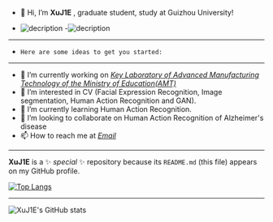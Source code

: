 - 👋 Hi, I’m **XuJ1E** , graduate student, study at Guizhou University!

- ![decription](https://img.shields.io/badge/Made%20with-Jupyter-orange?style=for-the-badge&logo=Jupyter) -![decription](https://img.shields.io/badge/tools-pycharm-green)
---
- `Here are some ideas to get you started:`
---
- 🔭 I’m currently working on [*Key Laboratory of Advanced Manufacturing Technology of the Ministry of Education(AMT)*](http://amt.gzu.edu.cn/)
- 👀 I’m interested in CV (Facial Expression Recognition, Image segmentation, Human Action Recognition and GAN).
- 🌱 I’m currently learning Human Action Recognition.
- 💞️ I’m looking to collaborate on Human Action Recognition of Alzheimer's disease
- 📫 How to reach me at *[Email](xuu_jie@126.com)*
***
**XuJ1E** is a ✨ _special_ ✨ repository because its `README.md` (this file) appears on my GitHub profile.

[![Top Langs](https://github-readme-stats.vercel.app/api/top-langs/?username=xuj1e&show_icons=true)](https://github.com/xuj1e/github-readme-stats)
***
![XuJ1E's GitHub stats](https://github-readme-stats.vercel.app/api?username=XuJ1E&show_icons=true&theme=radical)
